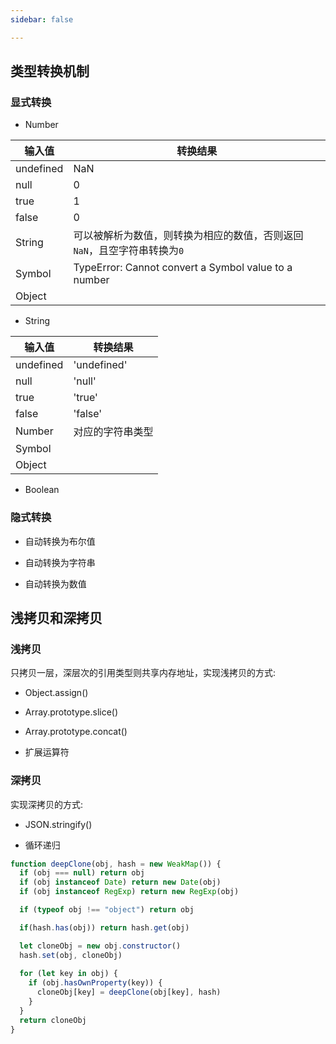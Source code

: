 ```yaml
---
sidebar: false

---
```


## 类型转换机制
### 显式转换
- Number 

| 输入值 | 转换结果 |
| -----  | ----- |
| undefined | NaN |
| null | 0 |
| true | 1 |
| false | 0 |
| String | 可以被解析为数值，则转换为相应的数值，否则返回`NaN`，且空字符串转换为`0` |
| Symbol | TypeError: Cannot convert a Symbol value to a number |
| Object | |

- String

| 输入值 | 转换结果 |
| -----  | ----- |
| undefined | 'undefined' |
| null | 'null' |
| true | 'true' |
| false | 'false' |
| Number | 对应的字符串类型 |
| Symbol | |
| Object | |

- Boolean


### 隐式转换

- 自动转换为布尔值

- 自动转换为字符串

- 自动转换为数值

## 浅拷贝和深拷贝
### 浅拷贝
只拷贝一层，深层次的引用类型则共享内存地址，实现浅拷贝的方式:

- Object.assign()

- Array.prototype.slice()

- Array.prototype.concat()

- 扩展运算符

### 深拷贝
实现深拷贝的方式:

- JSON.stringify()

- 循环递归

```js
function deepClone(obj, hash = new WeakMap()) {
  if (obj === null) return obj
  if (obj instanceof Date) return new Date(obj)
  if (obj instanceof RegExp) return new RegExp(obj)

  if (typeof obj !== "object") return obj

  if(hash.has(obj)) return hash.get(obj)

  let cloneObj = new obj.constructor()
  hash.set(obj, cloneObj)
  
  for (let key in obj) {
    if (obj.hasOwnProperty(key)) {
      cloneObj[key] = deepClone(obj[key], hash)
    }
  }
  return cloneObj
}


```


